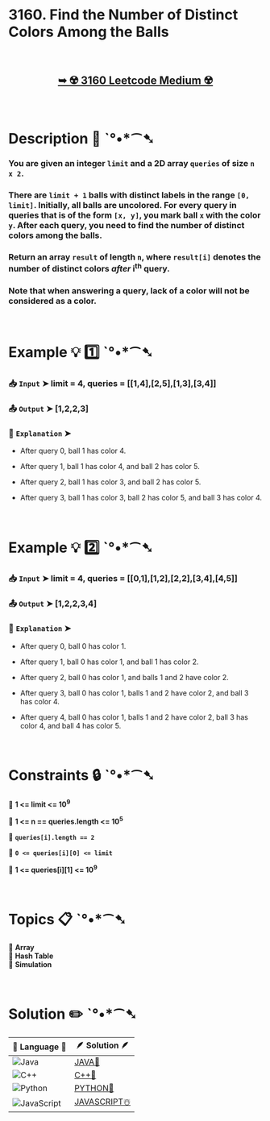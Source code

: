 # 3160. Find the Number of Distinct Colors Among the Balls

</br>

<h2 align="center"> 

<a href="https://leetcode.com/problems/find-the-number-of-distinct-colors-among-the-balls/description/?envType=daily-question&envId=2025-02-07"><strong>➥ ☢️ 3160 Leetcode Medium ☢️ </strong></a>
</h2>

</br>

# Description 📜 ˋ°•*⁀➷

### You are given an integer `limit` and a 2D array `queries` of size `n x 2`.

### There are `limit + 1` balls with distinct labels in the range `[0, limit]`. Initially, all balls are uncolored. For every query in queries that is of the form `[x, y]`, you mark ball `x` with the color `y`. After each query, you need to find the number of distinct colors among the balls.

### Return an array `result` of length `n`, where `result[i]` denotes the number of distinct colors *after* i<sup>th</sup> query.

### Note that when answering a query, lack of a color will not be considered as a color.

</br>

# Example 💡 1️⃣ ˋ°•*⁀➷

  ### 📥 `Input`  ➤ limit = 4, queries = [[1,4],[2,5],[1,3],[3,4]]

  ### 📤 `Output`  ➤  [1,2,2,3]

  ### 🔦 `Explanation`  ➤ 


- After query 0, ball 1 has color 4.

- After query 1, ball 1 has color 4, and ball 2 has color 5.

- After query 2, ball 1 has color 3, and ball 2 has color 5.

- After query 3, ball 1 has color 3, ball 2 has color 5, and ball 3 has color 4.

</br>

# Example 💡 2️⃣ ˋ°•*⁀➷

  ### 📥 `Input` ➤ limit = 4, queries = [[0,1],[1,2],[2,2],[3,4],[4,5]]

  ### 📤 `Output`  ➤ [1,2,2,3,4]

  ### 🔦 `Explanation` ➤ 


- After query 0, ball 0 has color 1.

- After query 1, ball 0 has color 1, and ball 1 has color 2.

- After query 2, ball 0 has color 1, and balls 1 and 2 have color 2.

- After query 3, ball 0 has color 1, balls 1 and 2 have color 2, and ball 3 has color 4.

- After query 4, ball 0 has color 1, balls 1 and 2 have color 2, ball 3 has color 4, and ball 4 has color 5.

</br>

# Constraints 🔒 ˋ°•*⁀➷

🔹 **1 <= limit <= 10<sup>9</sup>** </br>

🔹 **1 <= n == queries.length <= 10<sup>5</sup>** </br>

🔹 **`queries[i].length == 2`** </br>

🔹 **`0 <= queries[i][0] <= limit`** </br>

🔹 **1 <= queries[i][1] <= 10<sup>9</sup>** </br>

</br>

# Topics 📋 ˋ°•*⁀➷

🔸 **Array**  </br>
🔸 **Hash Table**  </br>
🔸 **Simulation**  </br>

</br>

# Solution ✏️ ˋ°•*⁀➷

| 📒 Language 📒  | 🪶 Solution 🪶 |
| ------------- | ------------- |
|  ![Java](https://img.shields.io/badge/java-%23ED8B00.svg?style=for-the-badge&logo=openjdk&logoColor=white)  | [JAVA🍁](https://github.com/Prakhar-002/LEETCODE/blob/main/%F0%9F%8D%84%20Daily%20Challenge%202025%20%F0%9F%8D%B3/%F0%9F%94%AC%20Examine%20Thoroughly%20%F0%9F%A7%AC/02%20Feb%20%F0%9F%92%90/07%20-%2002%20-%202025%20---%203160.%20Find%20the%20Number%20of%20Distinct%20Colors%20Among%20the%20Balls%20%E2%98%83%EF%B8%8F%20%F0%9F%8D%81%20%F0%9F%8D%B0%20%F0%9F%8E%B2/%F0%9F%8D%81JAVA%20-%203160.%20Find%20the%20Number%20of%20Distinct%20Colors%20Among%20t.java) |
|  ![C++](https://img.shields.io/badge/c++-%2300599C.svg?style=for-the-badge&logo=c%2B%2B&logoColor=white)  | [C++🎲](https://github.com/Prakhar-002/LEETCODE/blob/main/%F0%9F%8D%84%20Daily%20Challenge%202025%20%F0%9F%8D%B3/%F0%9F%94%AC%20Examine%20Thoroughly%20%F0%9F%A7%AC/02%20Feb%20%F0%9F%92%90/07%20-%2002%20-%202025%20---%203160.%20Find%20the%20Number%20of%20Distinct%20Colors%20Among%20the%20Balls%20%E2%98%83%EF%B8%8F%20%F0%9F%8D%81%20%F0%9F%8D%B0%20%F0%9F%8E%B2/%F0%9F%8E%B2CPP%20-%203160.%20Find%20the%20Number%20of%20Distinct%20Colors%20Among%20the.cpp)  |
|  ![Python](https://img.shields.io/badge/python-3670A0?style=for-the-badge&logo=python&logoColor=ffdd54)    | [PYTHON🍰](https://github.com/Prakhar-002/LEETCODE/blob/main/%F0%9F%8D%84%20Daily%20Challenge%202025%20%F0%9F%8D%B3/%F0%9F%94%AC%20Examine%20Thoroughly%20%F0%9F%A7%AC/02%20Feb%20%F0%9F%92%90/07%20-%2002%20-%202025%20---%203160.%20Find%20the%20Number%20of%20Distinct%20Colors%20Among%20the%20Balls%20%E2%98%83%EF%B8%8F%20%F0%9F%8D%81%20%F0%9F%8D%B0%20%F0%9F%8E%B2/%F0%9F%8D%B0PYTHON%20-%203160.%20Find%20the%20Number%20of%20Distinct%20Colors%20Among%20t.py) |
| ![JavaScript](https://img.shields.io/badge/javascript-%23323330.svg?style=for-the-badge&logo=javascript&logoColor=%23F7DF1E)   | [JAVASCRIPT☃️](https://github.com/Prakhar-002/LEETCODE/blob/main/%F0%9F%8D%84%20Daily%20Challenge%202025%20%F0%9F%8D%B3/%F0%9F%94%AC%20Examine%20Thoroughly%20%F0%9F%A7%AC/02%20Feb%20%F0%9F%92%90/07%20-%2002%20-%202025%20---%203160.%20Find%20the%20Number%20of%20Distinct%20Colors%20Among%20the%20Balls%20%E2%98%83%EF%B8%8F%20%F0%9F%8D%81%20%F0%9F%8D%B0%20%F0%9F%8E%B2/%E2%98%83%EF%B8%8FJAVASCRIPT%20-%203160.%20Find%20the%20Number%20of%20Distinct%20Colors%20Amo.js) |

